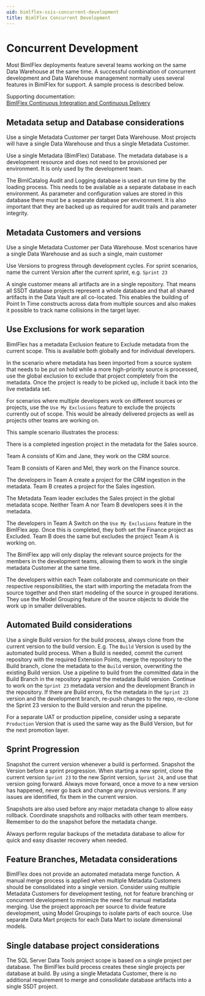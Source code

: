 ```yaml
---
uid: bimlflex-ssis-concurrent-development
title: BimlFlex Concurrent Development
---
```

# Concurrent Development

Most BimlFlex deployments feature several teams working on the same Data Warehouse at the same time. A successful combination of concurrent development and Data Warehouse management normally uses several features in BimlFlex for support. A sample process is described below.

Supporting documentation: [BimlFlex Continuous Integration and Continuous Delivery](xref:bimlflex-ssis-continuous-integration-and-continuous-delivery)

## Metadata setup and Database considerations

Use a single Metadata Customer per target Data Warehouse. Most projects will have a single Data Warehouse and thus a single Metadata Customer.

Use a single Metadata (BimlFlex) Database. The metadata database is a development resource and does not need to be provisioned per environment. It is only used by the development team.

The BimlCatalog Audit and Logging database is used at run time by the loading process. This needs to be available as a separate database in each environment. As parameter and configuration values are stored in this database there must be a separate database per environment. It is also important that they are backed up as required for audit trails and parameter integrity.

## Metadata Customers and versions

Use a single Metadata Customer per Data Warehouse. Most scenarios have a single Data Warehouse and as such a single, main customer

Use Versions to progress through development cycles. For sprint scenarios, name the current Version after the current sprint, e.g. `Sprint 23`

A single customer means all artifacts are in a single repository. That means all SSDT database projects represent a whole database and that all shared artifacts in the Data Vault are all co-located. This enables the building of Point In Time constructs across data from multiple sources and also makes it possible to track name collisions in the target layer.

## Use Exclusions for work separation

BimlFlex has a metadata Exclusion feature to Exclude metadata from the current scope. This is available both globally and for individual developers.

In the scenario where metadata has been imported from a source system that needs to be put on hold while a more high-priority source is processed, use the global exclusion to exclude that project completely from the metadata. Once the project is ready to be picked up, include it back into the live metadata set.

For scenarios where multiple developers work on different sources or projects, use the `Use My Exclusions` feature to exclude the projects currently out of scope. This would be already delivered projects as well as projects other teams are working on.

This sample scenario illustrates the process:

There is a completed ingestion project in the metadata for the Sales source.

Team A consists of Kim and Jane, they work on the CRM source.

Team B consists of Karen and Mel, they work on the Finance source.

The developers in Team A create a project for the CRM ingestion in the metadata. Team B creates a project for the Sales ingestion.

The Metadata Team leader excludes the Sales project in the global metadata scope. Neither Team A nor Team B developers sees it in the metadata.

The developers in Team A Switch on the `Use My Exclusions` feature in the BimlFlex app. Once this is completed, they both set the Finance project as Excluded. Team B does the same but excludes the project Team A is working on.

The BimlFlex app will only display the relevant source projects for the members in the development teams, allowing them to work in the single metadata Customer at the same time.

The developers within each Team collaborate and communicate on their respective responsibilities, the start with importing the metadata from the source together and then start modeling of the source in grouped iterations. They use the Model Grouping feature of the source objects to divide the work up in smaller deliverables.

## Automated Build considerations

Use a single Build version for the build process, always clone from the current version to the build version. E.g. The `Build` Version is used by the automated build process. When a Build is needed, commit the current repository with the required Extension Points, merge the repository to the Build branch, clone the metadata to the `Build` version, overwriting the existing Build version. Use a pipeline to build from the committed data in the Build Branch in the repository against the metadata Build version. Continue to work on the `Sprint 23` metadata version and the development Branch in the repository. If there are Build errors, fix the metadata in the `Sprint 23` version and the development branch, re-push changes to the repo, re-clone the Sprint 23 version to the Build version and rerun the pipeline.

For a separate UAT or production pipeline, consider using a separate `Production` Version that is used the same way as the Build Version, but for the next promotion layer.

## Sprint Progression

Snapshot the current version whenever a build is performed. Snapshot the Version before a sprint progression. When starting a new sprint, clone the current version `Sprint 23` to the new Sprint version, `Sprint 24`, and use that version going forward. Always move forward, once a move to a new version has happened, never go back and change any previous versions. If any issues are identified, fix them in the current version.

Snapshots are also used before any major metadata change to allow easy rollback. Coordinate snapshots and rollbacks with other team members. Remember to do the snapshot before the metadata change.

Always perform regular backups of the metadata database to allow for quick and easy disaster recovery when needed.

## Feature Branches, Metadata considerations

BimlFlex does not provide an automated metadata merge function. A manual merge process is applied when multiple Metadata Customers should be consolidated into a single version. Consider using multiple Metadata Customers for development testing, not for feature branching or concurrent development to minimize the need for manual metadata merging. Use the project approach per source to divide feature development, using Model Groupings to isolate parts of each source. Use separate Data Mart projects for each Data Mart to isolate dimensional models.

## Single database project considerations

The SQL Server Data Tools project scope is based on a single project per database. The BimlFlex build process creates these single projects per database at build. By using a single Metadata Customer, there is no additional requirement to merge and consolidate database artifacts into a single SSDT project.
